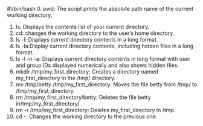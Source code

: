 #!/bin/bash
0. pwd: The script prints the absolute path name of the current working directory.
1. ls: Displays the contents list of your current directory.
2. cd: changes the working directory to the user’s home directory.
3. ls -l: Displays current directory contents in a long format.
4. ls -la:Display current directory contents, including hidden files in a long format.
5. ls -l -n -a: Displays current directory contents in long format with user and group IDs displayed numerically and also shows hidden files.
6. mkdir /tmp/my_first_directory: Creates a directory named my_first_directory in the /tmp/ directory.
7. mv /tmp/betty /tmp/my_first_directory: Moves the file betty from /tmp/ to /tmp/my_first_directory.
8. rm /tmp/my_first_directory/betty: Deletes the file betty in/tmp/my_first_directory/
9. rm -r /tmp/my_first_directory: Deletes my_first_directory in /tmp.
10. cd -: Changes the working directory to the previous one.
